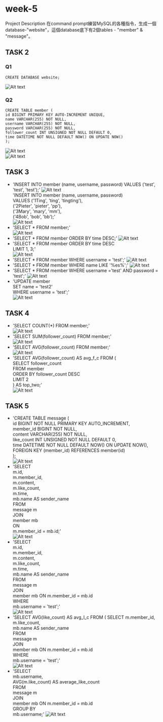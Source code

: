 # week-5
Project Description
在command prompt練習MySQL的各種指令，生成一個database-"website"，這個database底下有2個tables - "member" & "message"。

## **TASK 2**    
### Q1  
```
CREATE DATABASE website;
```    
![Alt text](/1.jpg)  
### Q2
```
CREATE TABLE member (  
id BIGINT PRIMARY KEY AUTO-INCREMENT UNIQUE,  
name VARCHAR(255) NOT NULL,  
username VARCHAR(255) NOT NULL,  
password VARCHAR(255) NOT NULL,  
follower_count INT UNSIGNED NOT NULL DEFAULT 0,  
time DATETIME NOT NULL DEFAULT NOW() ON UPDATE NOW()
);
```    
![Alt text](/2.jpg)  
![Alt text](/3.jpg)  

## **TASK 3**  
- 'INSERT INTO member (name, username, password) VALUES ('test', 'test', 'test');'
![Alt text](/4.jpg)  
'INSERT INTO member (name, username, password)  
VALUES
('1Ting', 'ting', 'tingting'),  
('2Pieter', 'pieter', 'pp'),  
('3Mary', 'mary', 'mm'),  
('4Bob', 'bob', 'bb');'  
![Alt text](/5.jpg)
- 'SELECT * FROM member;'  
![Alt text](/6.jpg)
- 'SELECT * FROM member ORDER BY time DESC;'
![Alt text](/7.jpg)
- 'SELECT * FROM member
ORDER BY time DESC  
LIMIT 1, 3;'  
![Alt text](/8.jpg)
- 'SELECT * FROM member WHERE username = 'test';'
![Alt text](/9.jpg)
- 'SELECT * FROM member WHERE name LIKE '%es%';'
![Alt text](/10.jpg)
- 'SELECT * FROM member
WHERE username ='test' AND password = 'test';'
![Alt text](/11.jpg)
- 'UPDATE member  
SET name = 'test2'  
WHERE username = 'test';'  
![Alt text](/12.jpg)

## **TASK 4**  
- 'SELECT COUNT(*) FROM member;'  
![Alt text](/13.jpg)
- 'SELECT SUM(follower_count) FROM member;'  
![Alt text](/14.jpg)
- 'SELECT AVG(follower_count) FROM member;'  
![Alt text](/15.jpg)
- 'SELECT AVG(follower_count) AS avg_f_c
FROM (  
SELECT follower_count  
FROM member  
ORDER BY follower_count DESC  
LIMIT 2  
) AS top_two;'  
![Alt text](/16.jpg)

## **TASK 5**  
- 'CREATE TABLE message (  
id BIGINT NOT NULL PRIMARY KEY AUTO_INCREMENT,    
member_id BIGINT NOT NULL,  
content VARCHAR(255) NOT NULL,  
like_count INT UNSIGNED NOT NULL DEFAULT 0,  
time DATETIME NOT NULL DEFAULT NOW() ON UPDATE NOW(),  
FOREIGN KEY (member_id) REFERENCES member(id)    
);    
![Alt text](/17.jpg)
- 'SELECT    
m.id,    
m.member_id,  
m.content,  
m.like_count,  
m.time,  
mb.name AS sender_name  
FROM  
message m   
JOIN  
member mb    
ON    
m.member_id = mb.id;'  
![Alt text](/18.jpg)
- 'SELECT    
m.id,    
m.member_id,  
m.content,  
m.like_count,  
m.time,  
mb.name AS sender_name  
FROM  
message m   
JOIN  
member mb ON m.member_id = mb.id      
WHERE      
mb.username = 'test';'  
![Alt text](/19.jpg)
- 'SELECT AVG(like_count) AS avg_l_c
FROM (
SELECT
m.member_id,  
m.like_count,  
mb.name AS sender_name  
FROM  
message m   
JOIN  
member mb ON m.member_id = mb.id      
WHERE      
mb.username = 'test';'  
![Alt text](/20.jpg)
- 'SELECT  
mb.username,  
AVG(m.like_count) AS average_like_count  
FROM  
message m  
JOIN  
member mb ON m.member_id = mb.id  
GROUP BY  
mb.username;'
![Alt text](/21.jpg)




  
            

